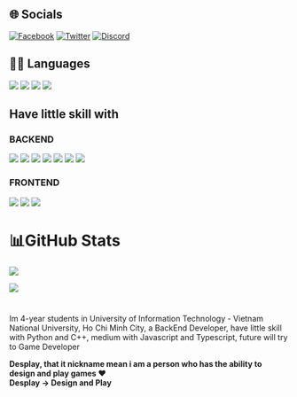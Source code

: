 ## 🌐 Socials

[![Facebook](https://img.shields.io/badge/Facebook-1877F2?style=for-the-badge&logo=facebook&logoColor=white)](https://www.facebook.com/desplay.shido/)
[![Twitter](https://img.shields.io/badge/Twitter-1DA1F2?style=for-the-badge&logo=twitter&logoColor=white)](https://twitter.com/desplayshido)
[![Discord](https://img.shields.io/badge/Discord-5865F2?style=for-the-badge&logo=discord&logoColor=white)](https://discord.com/users/964710375444590682)

## 👩‍💻 Languages

<div>
<img src="https://img.shields.io/badge/JavaScript-323330?style=for-the-badge&logo=javascript&logoColor=F7DF1E" />
<img src=" https://img.shields.io/badge/TypeScript-007ACC?style=for-the-badge&logo=typescript&logoColor=white" />
<img src="https://img.shields.io/badge/Python-FFD43B?style=for-the-badge&logo=python&logoColor=blue" />
<img src="https://img.shields.io/badge/C%2B%2B-00599C?style=for-the-badge&logo=c%2B%2B&logoColor=white" />

</div>

## Have little skill with

### BACKEND

<div>
<img src="https://img.shields.io/badge/Node.js-339933?style=for-the-badge&logo=nodedotjs&logoColor=white" />
<img src="https://img.shields.io/badge/GraphQl-E10098?style=for-the-badge&logo=graphql&logoColor=white" />
<img src="https://img.shields.io/badge/nestjs-E0234E?style=for-the-badge&logo=nestjs&logoColor=white" />
<img src="https://img.shields.io/badge/MongoDB-4EA94B?style=for-the-badge&logo=mongodb&logoColor=white" />
<img src="https://img.shields.io/badge/Django-092E20?style=for-the-badge&logo=django&logoColor=green" />
<img src="https://img.shields.io/badge/Express.js-000000?style=for-the-badge&logo=express&logoColor=white" />
<img src="https://img.shields.io/badge/swagger-%2385EA2D.svg?&style=for-the-badge&logo=swagger&logoColor=black" />

</div>

### FRONTEND
<div>
<img src="https://img.shields.io/badge/react-%2361DAFB.svg?&style=for-the-badge&logo=react&logoColor=black" />
<img src="https://img.shields.io/badge/React_Native-20232A?style=for-the-badge&logo=react&logoColor=61DAFB" />
<img src="https://img.shields.io/badge/pug-%23A86454.svg?&style=for-the-badge&logo=pug&logoColor=white" />
</div>

# 📊GitHub Stats

![](https://github-readme-stats.vercel.app/api?username=Desplay&theme=github_dark&show_icons=true)

![](https://github-readme-stats.vercel.app/api/top-langs/?username=Desplay&theme=github_dark&hide_border=false&include_all_commits=false&count_private=false&layout=compact)

#

<p>Im 4-year students in University of Information Technology -
Vietnam National University, Ho Chi Minh City, a BackEnd Developer, have little skill with Python and C++, medium with Javascript and Typescript, future will try to Game Developer</p>
<p>
<b> 
Desplay, that it nickname mean i am a person who has the ability to design and play games ❤
</b>
<br>
<b>
Desplay -> Design and Play
</b>
</p>

